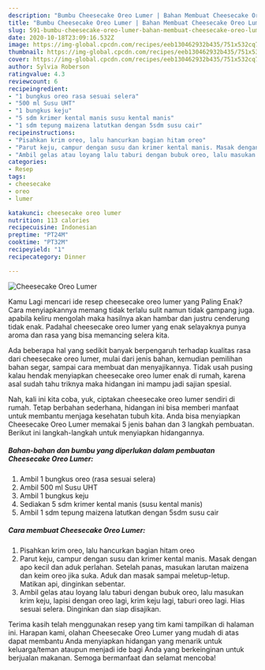 ```yaml
---
description: "Bumbu Cheesecake Oreo Lumer | Bahan Membuat Cheesecake Oreo Lumer Yang Bikin Ngiler"
title: "Bumbu Cheesecake Oreo Lumer | Bahan Membuat Cheesecake Oreo Lumer Yang Bikin Ngiler"
slug: 591-bumbu-cheesecake-oreo-lumer-bahan-membuat-cheesecake-oreo-lumer-yang-bikin-ngiler
date: 2020-10-18T23:09:16.532Z
image: https://img-global.cpcdn.com/recipes/eeb130462932b435/751x532cq70/cheesecake-oreo-lumer-foto-resep-utama.jpg
thumbnail: https://img-global.cpcdn.com/recipes/eeb130462932b435/751x532cq70/cheesecake-oreo-lumer-foto-resep-utama.jpg
cover: https://img-global.cpcdn.com/recipes/eeb130462932b435/751x532cq70/cheesecake-oreo-lumer-foto-resep-utama.jpg
author: Sylvia Roberson
ratingvalue: 4.3
reviewcount: 6
recipeingredient:
- "1 bungkus oreo rasa sesuai selera"
- "500 ml Susu UHT"
- "1 bungkus keju"
- "5 sdm krimer kental manis susu kental manis"
- "1 sdm tepung maizena latutkan dengan 5sdm susu cair"
recipeinstructions:
- "Pisahkan krim oreo, lalu hancurkan bagian hitam oreo"
- "Parut keju, campur dengan susu dan krimer kental manis. Masak dengan apo kecil dan aduk perlahan. Setelah panas, masukan larutan maizena dan keim oreo jika suka. Aduk dan masak sampai meletup-letup. Matikan api, dinginkan sebentar."
- "Ambil gelas atau loyang lalu taburi dengan bubuk oreo, lalu masukan krim keju, lapisi dengan oreo lagi, krim keju lagi, taburi oreo lagi. Hias sesuai selera. Dinginkan dan siap disajikan."
categories:
- Resep
tags:
- cheesecake
- oreo
- lumer

katakunci: cheesecake oreo lumer 
nutrition: 113 calories
recipecuisine: Indonesian
preptime: "PT24M"
cooktime: "PT32M"
recipeyield: "1"
recipecategory: Dinner

---
```



![Cheesecake Oreo Lumer](https://img-global.cpcdn.com/recipes/eeb130462932b435/751x532cq70/cheesecake-oreo-lumer-foto-resep-utama.jpg)

Kamu Lagi mencari ide resep cheesecake oreo lumer yang Paling Enak? Cara menyiapkannya memang tidak terlalu sulit namun tidak gampang juga. apabila keliru mengolah maka hasilnya akan hambar dan justru cenderung tidak enak. Padahal cheesecake oreo lumer yang enak selayaknya punya aroma dan rasa yang bisa memancing selera kita.

Ada beberapa hal yang sedikit banyak berpengaruh terhadap kualitas rasa dari cheesecake oreo lumer, mulai dari jenis bahan, kemudian pemilihan bahan segar, sampai cara membuat dan menyajikannya. Tidak usah pusing kalau hendak menyiapkan cheesecake oreo lumer enak di rumah, karena asal sudah tahu triknya maka hidangan ini mampu jadi sajian spesial.




Nah, kali ini kita coba, yuk, ciptakan cheesecake oreo lumer sendiri di rumah. Tetap berbahan sederhana, hidangan ini bisa memberi manfaat untuk membantu menjaga kesehatan tubuh kita. Anda bisa menyiapkan Cheesecake Oreo Lumer memakai 5 jenis bahan dan 3 langkah pembuatan. Berikut ini langkah-langkah untuk menyiapkan hidangannya.

<!--inarticleads1-->

##### Bahan-bahan dan bumbu yang diperlukan dalam pembuatan Cheesecake Oreo Lumer:

1. Ambil 1 bungkus oreo (rasa sesuai selera)
1. Ambil 500 ml Susu UHT
1. Ambil 1 bungkus keju
1. Sediakan 5 sdm krimer kental manis (susu kental manis)
1. Ambil 1 sdm tepung maizena latutkan dengan 5sdm susu cair




<!--inarticleads2-->

##### Cara membuat Cheesecake Oreo Lumer:

1. Pisahkan krim oreo, lalu hancurkan bagian hitam oreo
1. Parut keju, campur dengan susu dan krimer kental manis. Masak dengan apo kecil dan aduk perlahan. Setelah panas, masukan larutan maizena dan keim oreo jika suka. Aduk dan masak sampai meletup-letup. Matikan api, dinginkan sebentar.
1. Ambil gelas atau loyang lalu taburi dengan bubuk oreo, lalu masukan krim keju, lapisi dengan oreo lagi, krim keju lagi, taburi oreo lagi. Hias sesuai selera. Dinginkan dan siap disajikan.




Terima kasih telah menggunakan resep yang tim kami tampilkan di halaman ini. Harapan kami, olahan Cheesecake Oreo Lumer yang mudah di atas dapat membantu Anda menyiapkan hidangan yang menarik untuk keluarga/teman ataupun menjadi ide bagi Anda yang berkeinginan untuk berjualan makanan. Semoga bermanfaat dan selamat mencoba!
